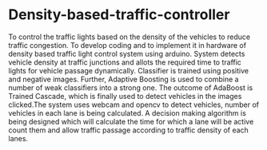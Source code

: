 # Density-based-traffic-controller
To control the traffic lights based on the density of the vehicles to reduce traffic congestion. To develop coding and to implement it in hardware of density based traffic light control system using arduino.
System detects vehicle density at traffic junctions and allots the required time to traffic lights for vehicle passage dynamically. Classifier is trained using positive and negative images. Further, Adaptive Boosting is used to combine a number of weak classifiers into a strong one. The outcome of AdaBoost is Trained Cascade, which is finally used to detect vehicles in the images clicked.The system uses webcam and opencv to detect vehicles,  number of vehicles in each lane is being calculated. A decision making algorithm is being designed which will calculate the time for which a lane will be active count them and allow traffic passage according to traffic density of each lanes.
